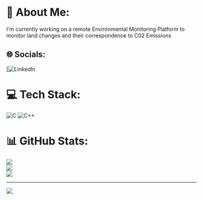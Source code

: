 # 💫 About Me:
I'm currently working on a remote Environmental Monitoring Platform to monitor land changes and their correspondence to C02 Emissions


## 🌐 Socials:
[![LinkedIn]() 

# 💻 Tech Stack:
![C](https://img.shields.io/badge/c-%2300599C.svg?style=for-the-badge&logo=c&logoColor=white) ![C++](https://img.shields.io/badge/c++-%2300599C.svg?style=for-the-badge&logo=c%2B%2B&logoColor=white) 
# 📊 GitHub Stats:
![](https://github-readme-stats.vercel.app/api?username=redfire1015&theme=dark&hide_border=false&include_all_commits=false&count_private=false)<br/>
![](https://github-readme-streak-stats.herokuapp.com/?user=redfire1015&theme=dark&hide_border=false)<br/>
![](https://github-readme-stats.vercel.app/api/top-langs/?username=redfire1015&theme=dark&hide_border=false&include_all_commits=false&count_private=false&layout=compact)

---
[![](https://visitcount.itsvg.in/api?id=redfire1015&icon=0&color=0)](https://visitcount.itsvg.in)

<!-- Proudly created with GPRM ( https://gprm.itsvg.in ) -->
